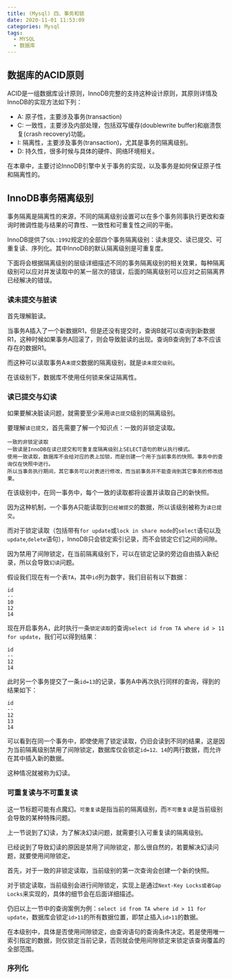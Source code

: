 ```yaml
---
title: (Mysql) 四、事务和锁
date: 2020-11-01 11:53:09
categories: Mysql
tags: 
  - MYSQL
  - 数据库
---
```


## 数据库的ACID原则

ACID是一组数据库设计原则，InnoDB完整的支持这种设计原则，其原则详情及InnoDB的实现方法如下列：

- A: 原子性，主要涉及事务(transaction)
- C: 一致性，主要涉及内部处理，包括双写缓存(doublewrite buffer)和崩溃恢复(crash recovery)功能。
- I: 隔离性，主要涉及事务(transaction)，尤其是事务的隔离级别。
- D: 持久性，很多时候与具体的硬件、网络环境相关。

在本章中，主要讨论InnoDB引擎中关于事务的实现，以及事务是如何保证原子性和隔离性的。

<!-- more -->
<!--
https://www.docs4dev.com/docs/zh/mysql/5.7/reference/innodb-transaction-isolation-levels.html
-->

## InnoDB事务隔离级别

事务隔离是隔离性的来源，不同的隔离级别设置可以在多个事务同事执行更改和查询时微调性能与结果的可靠性、一致性和可重复性之间的平衡。

InnoDB提供了`SQL:1992`规定的全部四个事务隔离级别：读未提交、读已提交、可重复读、序列化。其中InnoDB的默认隔离级别是可重复度。

下面将会根据隔离级别的层级详细描述不同的事务隔离级别的相关效果，每种隔离级别可以应对并发读取中的某一层次的错误，后面的隔离级别可以应对之前隔离界已经解决的错误。

### 读未提交与脏读

首先理解脏读。

当事务A插入了一个新数据R1，但是还没有提交时，查询B就可以查询到新数据R1，这种时候如果事务A回滚了，则会导致脏读的出现。查询B查询到了本不应该存在的数据R1。

而这种可以读取事务A`未提交`数据的隔离级别，就是`读未提交级别`。

在该级别下，数据库不使用任何锁来保证隔离性。

### 读已提交与幻读

如果要解决脏读问题，就需要至少采用`读已提交`级别的隔离级别。

要理解`读已提交`，首先需要了解一个知识点：一致的非锁定读取。

```
一致的非锁定读取
一致读是InnoDB在读已提交和可重复度隔离级别上SELECT语句的默认执行模式。
使用一致读取，数据库不会给对应的表上加锁，而是创建一个用于当前事务的快照。事务中的查询仅在快照中进行。
所以当事务执行期间，其它事务可以对表进行修改，而当前事务并不能查询到其它事务的修改结果。
```

在该级别中，在同一事务中，每个一致的读取都将设置并读取自己的新快照。

因为这种机制，一个事务A只能读取到`已经被提交`的数据，所以该级别被称为`读已提交`。

而对于锁定读取（包括带有`for update`或`lock in share mode`的`select`语句以及`update`,`delete`语句），InnoDB只会锁定索引记录，而不会锁定它们之间的间隙。

因为禁用了间隙锁定，在当前隔离级别下，可以在锁定记录的旁边自由插入新纪录，所以会导致`幻读`问题。

假设我们现在有一个表`TA`，其中`id`列为数字，我们目前有以下数据：
```
id
--
10
12
14
```

现在开启事务A，此时执行一条`锁定读取`的查询`select id from TA where id > 11 for update`，我们可以得到结果：

```
id
--
12
14
```

此时另一个事务提交了一条`id=13`的记录，事务A中再次执行同样的查询，得到的结果如下：

```
id
--
12
13
14
```

可以看到在同一个事务中，即使使用了锁定读取，仍旧会读到不同的结果，这是因为当前隔离级别禁用了间隙锁定，数据库仅会锁定`id=12、14`的两行数据，而允许在其中插入新的数据。

这种情况就被称为幻读。

### 可重复读与不可重复读

这一节标题可能有点魔幻。`可重复读`是指当前的隔离级别，而`不可重复读`是当前级别会导致的某种特殊问题。

上一节说到了幻读，为了解决幻读问题，就需要引入可重复读的隔离级别。

已经说到了导致幻读的原因是禁用了间隙锁定，那么很自然的，若要解决幻读问题，就要使用间隙锁定。

首先，对于一致的非锁定读取，当前级别的第一次查询会创建一个新的快照。

对于锁定读取，当前级别会进行间隙锁定，实现上是通过`Next-Key Locks或者Gap Locks`来实现的，具体的细节会在后面详细描述。

仍旧以上一节中的查询案例为例：`select id from TA where id > 11 for update`，数据库会锁定`id>11`的所有数据位置，即禁止插入`id>11`的数据。

在本级别中，具体是否使用间隙锁定，由查询语句的查询条件决定。若是使用唯一索引指定的数据，则仅锁定当前记录，否则就会使用间隙锁定来锁定该查询覆盖的全部范围。

### 序列化

